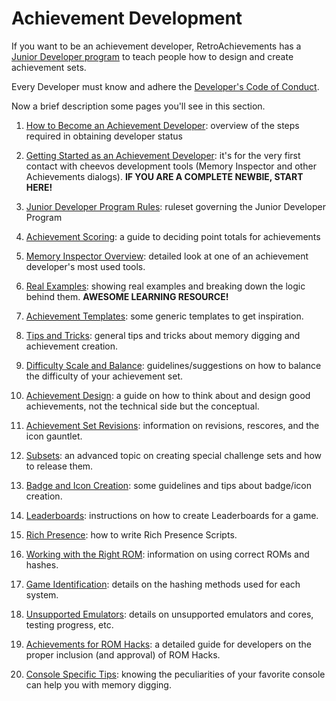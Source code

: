 # Achievement Development

If you want to be an achievement developer, RetroAchievements has a [Junior Developer program](/developer-docs/jr-dev-rules) to teach people how to design and create achievement sets.

Every Developer must know and adhere the [Developer's Code of Conduct](/guidelines/developers/code-of-conduct).

Now a brief description some pages you'll see in this section.

1. [How to Become an Achievement Developer](/developer-docs/jr-dev-rules): overview of the steps required in obtaining developer status

2. [Getting Started as an Achievement Developer](/developer-docs/getting-started-as-an-achievement-developer): it's for the very first contact with cheevos development tools (Memory Inspector and other Achievements dialogs). **IF YOU ARE A COMPLETE NEWBIE, START HERE!**

3. [Junior Developer Program Rules](/developer-docs/jr-dev-rules): ruleset governing the Junior Developer Program

4. [Achievement Scoring](/developer-docs/achievement-scoring): a guide to deciding point totals for achievements

5. [Memory Inspector Overview](/developer-docs/memory-inspector): detailed look at one of an achievement developer's most used tools.

6. [Real Examples](/developer-docs/real-examples): showing real examples and breaking down the logic behind them. **AWESOME LEARNING RESOURCE!**

7. [Achievement Templates](/developer-docs/achievement-templates): some generic templates to get inspiration.

8. [Tips and Tricks](/developer-docs/tips-and-tricks): general tips and tricks about memory digging and achievement creation.

9. [Difficulty Scale and Balance](/developer-docs/difficulty-scale-and-balance): guidelines/suggestions on how to balance the difficulty of your achievement set.

10. [Achievement Design](/developer-docs/achievement-design): a guide on how to think about and design good achievements, not the technical side but the conceptual.

11. [Achievement Set Revisions](/guidelines/content/achievement-set-revisions): information on revisions, rescores, and the icon gauntlet.

12. [Subsets](/guidelines/content/subsets): an advanced topic on creating special challenge sets and how to release them.

13. [Badge and Icon Creation](/guidelines/content/badge-and-icon-guidelines): some guidelines and tips about badge/icon creation.

14. [Leaderboards](/developer-docs/leaderboards): instructions on how to create Leaderboards for a game.

15. [Rich Presence](/developer-docs/rich-presence): how to write Rich Presence Scripts.

16. [Working with the Right ROM](/guidelines/content/working-with-the-right-rom): information on using correct ROMs and hashes.

17. [Game Identification](/developer-docs/game-identification): details on the hashing methods used for each system.

18. [Unsupported Emulators](/developer-docs/unsupported-emulators-and-cores): details on unsupported emulators and cores, testing progress, etc.

19. [Achievements for ROM Hacks](/guidelines/content/achievements-for-rom-hacks): a detailed guide for developers on the proper inclusion (and approval) of ROM Hacks.

20. [Console Specific Tips](/developer-docs/console-specific-tips): knowing the peculiarities of your favorite console can help you with memory digging.
